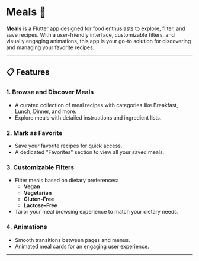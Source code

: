 # Meals 🍴  

**Meals** is a Flutter app designed for food enthusiasts to explore, filter, and save recipes. With a user-friendly interface, customizable filters, and visually engaging animations, this app is your go-to solution for discovering and managing your favorite recipes.  

---

## 📋 Features  

### 1. **Browse and Discover Meals**  
- A curated collection of meal recipes with categories like Breakfast, Lunch, Dinner, and more.  
- Explore meals with detailed instructions and ingredient lists.  

### 2. **Mark as Favorite**  
- Save your favorite recipes for quick access.  
- A dedicated "Favorites" section to view all your saved meals.  

### 3. **Customizable Filters**  
- Filter meals based on dietary preferences:  
  - **Vegan**  
  - **Vegetarian**  
  - **Gluten-Free**  
  - **Lactose-Free**  
- Tailor your meal browsing experience to match your dietary needs.  

### 4. **Animations**  
- Smooth transitions between pages and menus.  
- Animated meal cards for an engaging user experience.  

---

